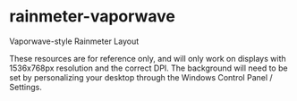 # rainmeter-vaporwave
Vaporwave-style Rainmeter Layout

These resources are for reference only, and will only work on displays with 1536x768px resolution and the correct DPI. The background will need to be set by personalizing your desktop through the Windows Control Panel / Settings.
